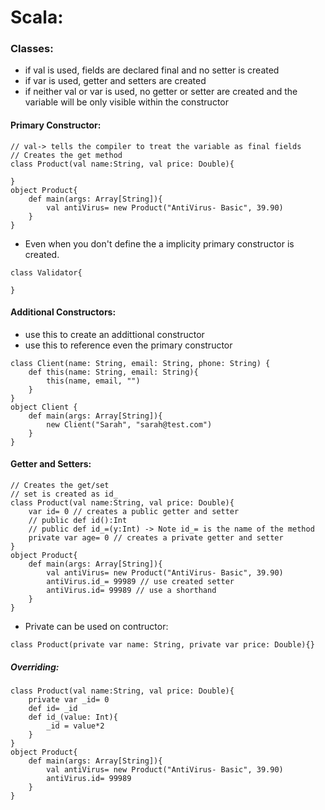 # Scala:

### Classes:
- if val is used, fields are declared final and no setter is created
- if var is used, getter and setters are created
- if neither val or var is used, no getter or setter are created and the variable will be only visible within the constructor

#### Primary Constructor:
```
// val-> tells the compiler to treat the variable as final fields
// Creates the get method
class Product(val name:String, val price: Double){

}
object Product{
    def main(args: Array[String]){
        val antiVirus= new Product("AntiVirus- Basic", 39.90)
    }
}
```

- Even when you don't define the a implicity primary constructor is created.
```
class Validator{

}
```


#### Additional Constructors:
- use this to create an addittional constructor
- use this to reference even the primary constructor
```
class Client(name: String, email: String, phone: String) {
    def this(name: String, email: String){
        this(name, email, "")
    }
}
object Client {
    def main(args: Array[String]){
        new Client("Sarah", "sarah@test.com")
    }
}
```


#### Getter and Setters:
```
// Creates the get/set
// set is created as id_
class Product(val name:String, val price: Double){
    var id= 0 // creates a public getter and setter
    // public def id():Int
    // public def id_=(y:Int) -> Note id_= is the name of the method
    private var age= 0 // creates a private getter and setter
}
object Product{
    def main(args: Array[String]){
        val antiVirus= new Product("AntiVirus- Basic", 39.90)
        antiVirus.id_= 99989 // use created setter
        antiVirus.id= 99989 // use a shorthand
    }
}
```

- Private can be used on contructor:
```
class Product(private var name: String, private var price: Double){}
```

##### Overriding:
```
class Product(val name:String, val price: Double){
    private var _id= 0
    def id= _id
    def id_(value: Int){
        _id = value*2
    }
}
object Product{
    def main(args: Array[String]){
        val antiVirus= new Product("AntiVirus- Basic", 39.90)
        antiVirus.id= 99989
    }
}
```



